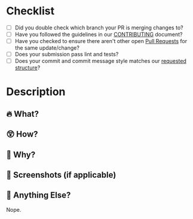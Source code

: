 # Checklist

* [ ] Did you double check which branch your PR is merging changes to?
* [ ] Have you followed the guidelines in our [CONTRIBUTING](../../blob/master/.github/CONTRIBUTING.md) document?
* [ ] Have you checked to ensure there aren't other open [Pull Requests](../../pulls) for the same update/change?
* [ ] Does your submission pass lint and tests?
* [ ] Does your commit and commit message style matches our [requested structure](../../blob/master/.github/CONTRIBUTING.md#memo-writing-commit-messages)?

# Description

## 🔥 What?
<!-- What does your PR accomplish? -->

## 😲 How?
<!-- How does it accomplish that? -->

## 🤔 Why?
<!-- Why does it need to accomplish that? -->

## 📸 Screenshots (if applicable)
<!-- Show-off your work -->

## 💭 Anything Else?
Nope.
